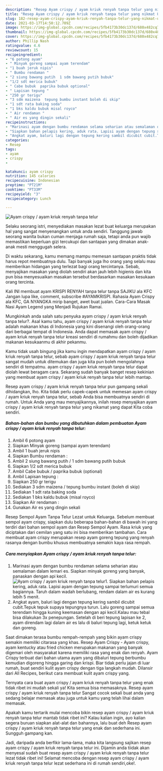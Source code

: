 ```yaml
---
description: "Resep Ayam crispy / ayam kriuk renyah tanpa telur yang nikmat Untuk Jualan"
title: "Resep Ayam crispy / ayam kriuk renyah tanpa telur yang nikmat Untuk Jualan"
slug: 182-resep-ayam-crispy-ayam-kriuk-renyah-tanpa-telur-yang-nikmat-untuk-jualan
date: 2021-03-17T14:50:12.709Z
image: https://img-global.cpcdn.com/recipes/5fb4173b30dc137d/680x482cq70/ayam-crispy-ayam-kriuk-renyah-tanpa-telur-foto-resep-utama.jpg
thumbnail: https://img-global.cpcdn.com/recipes/5fb4173b30dc137d/680x482cq70/ayam-crispy-ayam-kriuk-renyah-tanpa-telur-foto-resep-utama.jpg
cover: https://img-global.cpcdn.com/recipes/5fb4173b30dc137d/680x482cq70/ayam-crispy-ayam-kriuk-renyah-tanpa-telur-foto-resep-utama.jpg
author: Phillip Nash
ratingvalue: 4.6
reviewcount: 15
recipeingredient:
- "6 potong ayam"
- " Minyak goreng sampai ayam terendam"
- "1 buah jeruk nipis"
- " Bumbu rendaman "
- "2 siung bawang putih  1 sdm bawang putih bubuk"
- "1/2 sdt merica bubuk"
- " Cabe bubuk  paprika bubuk optional"
- " Lapisan tepung "
- "250 gr terigu"
- "3 sdm maizena  tepung bumbu instant boleh di skip"
- "1 sdt rata baking soda"
- "1 bks kaldu bubuk misal royco"
- " Air rendaman "
- " Air es yang dingin sekali"
recipeinstructions:
- "Marinasi ayam dengan bumbu rendaman selama seharian atau semalaman dalam lemari es. Siapkan minyak goreng yang banyak, panaskan dengan api kecil."
- "Siapkan bahan pelapis kering, aduk rata. Lapisi ayam dengan tepung sampai terlumuri semua bagiannya. Taruh dalam wadah berlubang, rendam dalam air es kurang lebih 5 menit."
- "Angkat ayam, baluri lagi dengan tepung kering sambil dicubit cubit.Tepuk tepuk supaya tepungnya turun. Lalu goreng sampai semua terendam hingga kuning keemasan dengan api kecil.Kalau mau tebal bisa dilakukan 3x penepungan. Setelah di beri tepung lapisan ke 2, ayam direndam lagi dalam air es lalu di baluri tepung lagi, ketuk ketuk dan goreng."
categories:
- Resep
tags:
- ayam
- crispy
- 

katakunci: ayam crispy  
nutrition: 145 calories
recipecuisine: Indonesian
preptime: "PT21M"
cooktime: "PT33M"
recipeyield: "3"
recipecategory: Lunch

---
```



![Ayam crispy / ayam kriuk renyah tanpa telur](https://img-global.cpcdn.com/recipes/5fb4173b30dc137d/680x482cq70/ayam-crispy-ayam-kriuk-renyah-tanpa-telur-foto-resep-utama.jpg)

Selaku seorang istri, menyediakan masakan lezat buat keluarga merupakan hal yang sangat menyenangkan untuk anda sendiri. Tanggung jawab seorang  wanita bukan cuman menjaga rumah saja, tetapi anda pun wajib memastikan keperluan gizi tercukupi dan santapan yang dimakan anak-anak mesti menggugah selera.

Di waktu  sekarang, kamu memang mampu memesan santapan praktis tidak harus repot membuatnya dulu. Tapi banyak juga lho orang yang selalu mau memberikan hidangan yang terlezat bagi orang tercintanya. Sebab, menyajikan masakan yang diolah sendiri akan jauh lebih higienis dan kita pun bisa menyesuaikan masakan tersebut berdasarkan masakan kesukaan orang tercinta. 

Kali INI membuat ayam KRISPI RENYAH tanpa telur tanpa SAJIKU ala KFC Jangan lupa like, comment, subscribe #AYAMKRISPI. Rahasia Ayam Crispy ala KFC, GA NYANGKA mirip banget, awet buat jualan. Cara-Cara Masak Nasi Ayam Legend yang Menjadi Rujukan Ramai.

Mungkinkah anda salah satu penyuka ayam crispy / ayam kriuk renyah tanpa telur?. Asal kamu tahu, ayam crispy / ayam kriuk renyah tanpa telur adalah makanan khas di Indonesia yang kini disenangi oleh orang-orang dari berbagai tempat di Indonesia. Anda dapat memasak ayam crispy / ayam kriuk renyah tanpa telur kreasi sendiri di rumahmu dan boleh dijadikan makanan kesukaanmu di akhir pekanmu.

Kamu tidak usah bingung jika kamu ingin mendapatkan ayam crispy / ayam kriuk renyah tanpa telur, sebab ayam crispy / ayam kriuk renyah tanpa telur sangat mudah untuk ditemukan dan juga kita pun boleh mengolahnya sendiri di tempatmu. ayam crispy / ayam kriuk renyah tanpa telur dapat diolah lewat beragam cara. Sekarang sudah banyak banget resep kekinian yang membuat ayam crispy / ayam kriuk renyah tanpa telur lebih mantap.

Resep ayam crispy / ayam kriuk renyah tanpa telur pun gampang sekali dihidangkan, lho. Kita tidak perlu capek-capek untuk memesan ayam crispy / ayam kriuk renyah tanpa telur, sebab Anda bisa membuatnya sendiri di rumah. Untuk Anda yang mau menyajikannya, inilah resep menyajikan ayam crispy / ayam kriuk renyah tanpa telur yang nikamat yang dapat Kita coba sendiri.

<!--inarticleads1-->

##### Bahan-bahan dan bumbu yang dibutuhkan dalam pembuatan Ayam crispy / ayam kriuk renyah tanpa telur:

1. Ambil 6 potong ayam
1. Siapkan  Minyak goreng (sampai ayam terendam)
1. Ambil 1 buah jeruk nipis
1. Siapkan  Bumbu rendaman :
1. Ambil 2 siung bawang putih / 1 sdm bawang putih bubuk
1. Siapkan 1/2 sdt merica bubuk
1. Ambil  Cabe bubuk / paprika bubuk (optional)
1. Ambil  Lapisan tepung :
1. Siapkan 250 gr terigu
1. Sediakan 3 sdm maizena / tepung bumbu instant (boleh di skip)
1. Sediakan 1 sdt rata baking soda
1. Sediakan 1 bks kaldu bubuk (misal royco)
1. Siapkan  Air rendaman :
1. Gunakan  Air es yang dingin sekali


Resep Sempol Ayam Tanpa Telur Lezat untuk Keluarga. Sebelum membuat sempol ayam crispy, siapkan dulu beberapa bahan-bahan di bawah ini yang terdiri dari bahan sempol ayam dan Resep Sempol Ayam. Rasa kriuk yang diciptakan dari cemilan yang satu ini bisa memberikan tambahan. Cara membuat ayam crispy merupakan resep ayam goreng tepung yang renyah rasanya dengan bumbu khusus membuatnya semakin kaya rasa rempah. 

<!--inarticleads2-->

##### Cara menyiapkan Ayam crispy / ayam kriuk renyah tanpa telur:

1. Marinasi ayam dengan bumbu rendaman selama seharian atau semalaman dalam lemari es. Siapkan minyak goreng yang banyak, panaskan dengan api kecil.
<img src="https://img-global.cpcdn.com/steps/d88950fe015a7731/160x128cq70/ayam-crispy-ayam-kriuk-renyah-tanpa-telur-langkah-memasak-1-foto.jpg" alt="Ayam crispy / ayam kriuk renyah tanpa telur">1. Siapkan bahan pelapis kering, aduk rata. Lapisi ayam dengan tepung sampai terlumuri semua bagiannya. Taruh dalam wadah berlubang, rendam dalam air es kurang lebih 5 menit.
1. Angkat ayam, baluri lagi dengan tepung kering sambil dicubit cubit.Tepuk tepuk supaya tepungnya turun. Lalu goreng sampai semua terendam hingga kuning keemasan dengan api kecil.Kalau mau tebal bisa dilakukan 3x penepungan. Setelah di beri tepung lapisan ke 2, ayam direndam lagi dalam air es lalu di baluri tepung lagi, ketuk ketuk dan goreng.


Saat dimakan terasa bumbu rempah-rempah yang bikin ayam crispy semakin memiliki citarasa yang khas. Resep Ayam Crispy - Ayam crispy, ayam kentucky atau fried chicken merupakan makanan yang banyak digemari oleh masyarakat karena memiliki rasa yang enak dan renyah. Ayam Crispy terbuat dari bahan utama ayam yang dibaluri tepung berbumbu kemudian digoreng hingga garing dan krispi. Biar tidak perlu jajan di luar rumah, buat sendiri kulit ayam crispy dengan tiga langkah mudah. Dilansir dari All Recipes, berikut cara membuat kulit ayam crispy yang. 

Ternyata cara buat ayam crispy / ayam kriuk renyah tanpa telur yang enak tidak ribet ini mudah sekali ya! Kita semua bisa memasaknya. Resep ayam crispy / ayam kriuk renyah tanpa telur Sangat cocok sekali buat anda yang sedang belajar memasak atau juga untuk kamu yang telah lihai dalam memasak.

Apakah kamu tertarik mulai mencoba bikin resep ayam crispy / ayam kriuk renyah tanpa telur mantab tidak ribet ini? Kalau kalian ingin, ayo kalian segera buruan siapkan alat-alat dan bahannya, lalu buat deh Resep ayam crispy / ayam kriuk renyah tanpa telur yang enak dan sederhana ini. Sungguh gampang kan. 

Jadi, daripada anda berfikir lama-lama, maka kita langsung sajikan resep ayam crispy / ayam kriuk renyah tanpa telur ini. Dijamin anda tiidak akan menyesal sudah buat resep ayam crispy / ayam kriuk renyah tanpa telur lezat tidak ribet ini! Selamat mencoba dengan resep ayam crispy / ayam kriuk renyah tanpa telur lezat sederhana ini di rumah sendiri,oke!.

